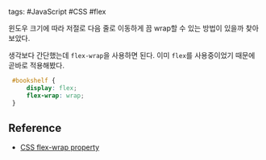 tags: #JavaScript #CSS #flex

윈도우 크기에 따라 저절로 다음 줄로 이동하게 끔 wrap할 수 있는 방법이 있을까 찾아 보았다.

생각보다 간단했는데 `flex-wrap`을 사용하면 된다. 이미 `flex`를 사용중이었기 때문에 곧바로 적용해봤다.

```css
 #bookshelf {
     display: flex;
     flex-wrap: wrap;
 }
```

## Reference
- [CSS flex-wrap property](https://www.w3schools.com/cssref/css3_pr_flex-wrap.asp)
